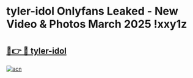 # tyler-idol Onlyfans Leaked - New Video & Photos March 2025 !xxy1z

# <h2><a href="https://l6j0lt.iuczelnia.edu.pl?title=tyler-idol&ref=xxy1z">🔗👉 🔴 tyler-idol</a></h2>

[![acn](https://github.com/user-attachments/assets/0f9c940e-d8b0-45ae-aac7-cd30a18b3e1c)](https://l6j0lt.iuczelnia.edu.pl?title=tyler-idol&ref=xxy1z)

